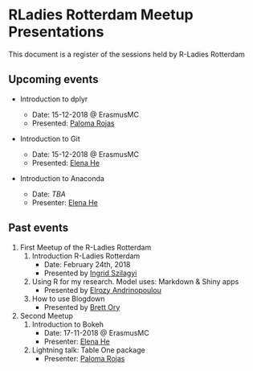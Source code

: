 # RLadies Rotterdam Meetup Presentations

This document is a register of the sessions held by R-Ladies Rotterdam

## Upcoming events
* Introduction to dplyr
    * Date: 15-12-2018 @ ErasmusMC
    * Presented: [Paloma Rojas](https://github.com/palolili23)

* Introduction to Git
    * Date: 15-12-2018 @ ErasmusMC
    * Presented: [Elena He](https://github.com/mikanchu)
    
* Introduction to Anaconda
    * Date: _TBA_
    * Presenter: [Elena He](https://github.com/mikanchu)

## Past events

1. First Meetup of the R-Ladies Rotterdam
    1. Introduction R-Ladies Rotterdam
        * Date: February 24th, 2018
        * Presented by [Ingrid Szilagyi](https://twitter.com/infj_ingrid)
    2. Using R for my research. Model uses: Markdown & Shiny apps
        * Presented by [Elrozy Andrinopoulou](https://github.com/erandrinopoulou)
    3. How to use Blogdown
        * Presented by [Brett Ory](http://www.brettory.com/)
2. Second Meetup
   1. Introduction to Bokeh
        * Date: 17-11-2018 @ ErasmusMC
        * Presenter: [Elena He](https://github.com/mikanchu)
   2. Lightning talk: Table One package
        * Presenter: [Paloma Rojas](https://github.com/palolili23)
